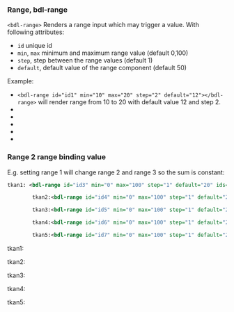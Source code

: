 ### Range, bdl-range
`<bdl-range>` Renders a range input which may trigger a value. With following attributes:
  * `id` unique id
  * `min`, `max` minimum and maximum range value (default 0,100)
  * `step`, step between the range values (default 1)
  * `default`, default value of the range component (default 50)

Example:
  * `<bdl-range id="id1" min="10" max="20" step="2" default="12"></bdl-range>` will render range from 10 to 20 with default value 12 and step 2.
  *  <bdl-range id="id1" min="10" max="20" step="2" default="12"></bdl-range>  
*  <bdl-range id="id1" min="0" max="1" step="0.01" default="12"></bdl-range>
*  <bdl-range id="id1" min="0" max="1" step="0.001" default="12"></bdl-range>
*  <bdl-range id="id1" min="0" max="10" step="0.1" default="12"></bdl-range>
*  <bdl-range id="id1" min="0" max="10" step="1" default="12"></bdl-range>

### Range 2 range binding value
E.g. setting range 1 will change range 2 and range 3 so the sum is constant:

```xml
tkan1: <bdl-range id="id3" min="0" max="100" step="1" default="20" ids="id4,id5,id6,id7" convertors="20-x/5;20-x/5;20-x/5;20-x/5"></bdl-range>

        tkan2:<bdl-range id="id4" min="0" max="100" step="1" default="20" ids="id3,id5" convertors="100-2-x;2"></bdl-range>

        tkan3:<bdl-range id="id5" min="0" max="100" step="1" default="20" ids="id3,id4" convertors="21;100-21-x"></bdl-range>

        tkan4:<bdl-range id="id6" min="0" max="100" step="1" default="20" ids="id3,id4" convertors="21;100-21-x"></bdl-range>

        tkan5:<bdl-range id="id7" min="0" max="100" step="1" default="20" ids="id3,id4" convertors="21;100-21-x"></bdl-range>

```

tkan1: <bdl-range id="id3" min="0" max="100" step="1" default="20" ids="id4,id5,id6,id7" convertors="20-(x-20)/4;20-(x-20)/4;20-(x-20)/4;20-(x-20)/4"></bdl-range>

tkan2:<bdl-range id="id4" min="0" max="100" step="1" default="20" ids="id3,id5" convertors="100-2-x;2"></bdl-range>

tkan3:<bdl-range id="id5" min="0" max="100" step="1" default="20" ids="id3,id4" convertors="21;100-21-x"></bdl-range>

tkan4:<bdl-range id="id6" min="0" max="100" step="1" default="20" ids="id3,id4" convertors="21;100-21-x"></bdl-range>

tkan5:<bdl-range id="id7" min="0" max="100" step="1" default="20" ids="id3,id4" convertors="21;100-21-x"></bdl-range>


